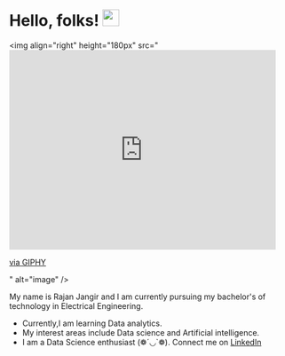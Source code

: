# Hello, folks! <img src="https://raw.githubusercontent.com/MartinHeinz/MartinHeinz/master/wave.gif" width="30px">
<img align="right" height="180px" src="<iframe src="https://giphy.com/embed/l46Cy1rHbQ92uuLXa" width="480" height="360" frameBorder="0" class="giphy-embed" allowFullScreen></iframe><p><a href="https://giphy.com/gifs/analytics-pixelmonkeys-tony-babel-l46Cy1rHbQ92uuLXa">via GIPHY</a></p>" alt="image" />
<p align="left">
 
My name is Rajan Jangir and I am currently pursuing my bachelor's of technology in Electrical Engineering.
- Currently,I am learning Data analytics. 
- My interest areas include Data science and Artificial intelligence. 
- I am a Data Science enthusiast (❁´◡`❁).
Connect me on [LinkedIn](https://www.linkedin.com/in/rajan-jangir/)
&nbsp;
# 
